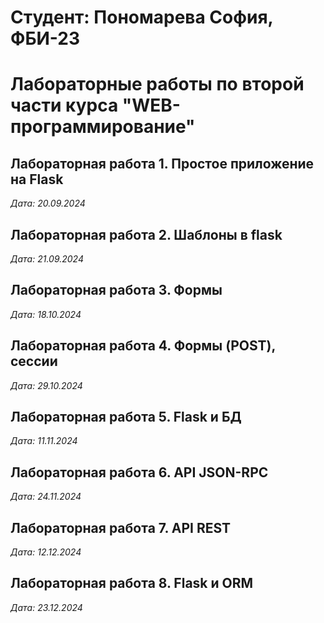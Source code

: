 # Студент: Пономарева София, ФБИ-23

# Лабораторные работы по второй части курса "WEB-программирование"

## Лабораторная работа 1. Простое приложение на Flask

*Дата: 20.09.2024*


## Лабораторная работа 2. Шаблоны в flask

*Дата: 21.09.2024*


## Лабораторная работа 3. Формы
*Дата: 18.10.2024*


## Лабораторная работа 4. Формы (POST), сессии
*Дата: 29.10.2024*


## Лабораторная работа 5. Flask и БД
*Дата: 11.11.2024*


## Лабораторная работа 6. API JSON-RPC
*Дата: 24.11.2024*


## Лабораторная работа 7. API REST
*Дата: 12.12.2024*


## Лабораторная работа 8. Flask и ORM

*Дата: 23.12.2024*
